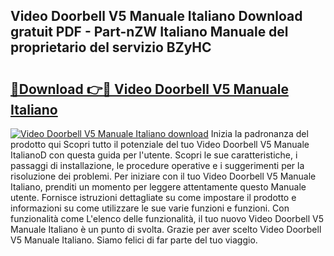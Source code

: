 ## Video Doorbell V5 Manuale Italiano Download gratuit PDF - Part-nZW Italiano Manuale del proprietario del servizio BZyHC

# <h2><a href="http://dfbdzs7.blite.top/?on=Video+Doorbell+V5+Manuale+Italiano">🔗Download 👉🔴 Video Doorbell V5 Manuale Italiano</a></h2>

[![Video Doorbell V5 Manuale Italiano download](https://i.imgur.com/lujVjoI.png)](http://dfbdzs7.blite.top/?on=Video+Doorbell+V5+Manuale+Italiano)
Inizia la padronanza del prodotto qui Scopri tutto il potenziale del tuo Video Doorbell V5 Manuale ItalianoD con questa guida per l'utente. Scopri le sue caratteristiche, i passaggi di installazione, le procedure operative e i suggerimenti per la risoluzione dei problemi. Per iniziare con il tuo Video Doorbell V5 Manuale Italiano, prenditi un momento per leggere attentamente questo Manuale utente. Fornisce istruzioni dettagliate su come impostare il prodotto e informazioni su come utilizzare le sue varie funzioni e funzioni. Con funzionalità come L'elenco delle funzionalità, il tuo nuovo Video Doorbell V5 Manuale Italiano è un punto di svolta. Grazie per aver scelto Video Doorbell V5 Manuale Italiano. Siamo felici di far parte del tuo viaggio.
